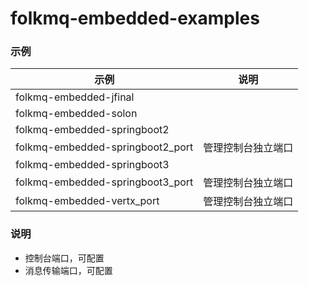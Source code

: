 # folkmq-embedded-examples


### 示例



| 示例                               | 说明        |
|----------------------------------|-----------|
| folkmq-embedded-jfinal           |           |
| folkmq-embedded-solon            |           |
| folkmq-embedded-springboot2      |           |
| folkmq-embedded-springboot2_port | 管理控制台独立端口 |
| folkmq-embedded-springboot3      |           |
| folkmq-embedded-springboot3_port | 管理控制台独立端口      |
| folkmq-embedded-vertx_port       | 管理控制台独立端口      |




### 说明

* 控制台端口，可配置
* 消息传输端口，可配置